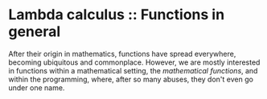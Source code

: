 # Lambda calculus :: Functions in general

After their origin in mathematics, functions have spread everywhere, becoming ubiquitous and commonplace. However, we are mostly interested in functions within a mathematical setting, the *mathematical functions*, and within the programming, where, after so many abuses, they don't even go under one name.
